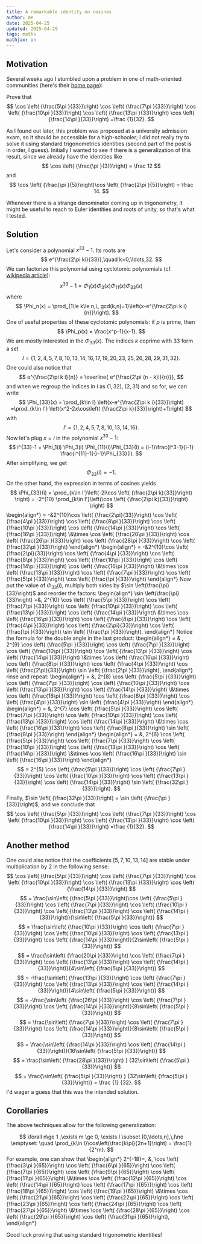 ```yaml
---
title: A remarkable identity on cosines
author: me
date: 2025-04-25
updated: 2025-04-29
tags: maths
mathjax: on
---
```


## Motivation

Several weeks ago I stumbled upon a problem in one of math-oriented communities (here's their [home page](https://sites.google.com/view/ktrtvseros/%D0%B3%D0%BB%D0%B0%D0%B2%D0%BD%D0%B0%D1%8F-%D1%81%D1%82%D1%80%D0%B0%D0%BD%D0%B8%D1%86%D0%B0)):

Prove that
$$
    \cos \left( {\frac{5\pi }{33}}\right)
    \cos \left( {\frac{7\pi }{33}}\right)
    \cos \left( {\frac{10\pi }{33}}\right)
    \cos \left( {\frac{13\pi }{33}}\right)
    \cos \left( {\frac{14\pi }{33}}\right)
    =\frac {1}{32}.
$$

As I found out later, this problem was proposed at a university admission exam, so it should be accessible for a high-schooler; I did not really try to solve it using standard trigonometrics identities (second part of the post is in order, I guess). Initially I wanted to see if there is a generalization of this result, since we already have the identities like
$$
\cos \left( {\frac{\pi }{3}}\right) = \frac 12
$$
and
$$
\cos \left( {\frac{\pi }{5}}\right)\cos \left( {\frac{2\pi }{5}}\right) = \frac 14.
$$

Whenever there is a strange denominator coming up in trigonometry, it might be useful to reach to Euler identities and roots of unity, so that's what I tested.

## Solution
Let's consider a polynomial $x^{33}-1$.
Its roots are
$$
    e^{\frac{2\pi ki}{33}},\quad k=0,\ldots,32.
$$
We can factorize this polynomial using cyclotomic polynomials (cf. [wikipedia article](https://en.wikipedia.org/wiki/Cyclotomic_polynomial)):
$$
    x^{33}-1 = \Phi_1(x) \Phi_3(x) \Phi_{11}(x)\Phi_{33}(x)
$$
where
$$
    \Phi_n(x) = \prod_{1\le k\le n,\, gcd(k,n)=1}\left(x-e^{\frac{2\pi k i}{n}}\right).
$$
One of useful properties of these cyclotomic polynomials: if $p$ is prime, then
$$
    \Phi_p(x) = \frac{x^p-1}{x-1}.
$$
We are mostly interested in the $\Phi_{33}(x)$.
The indices $k$ coprime with $33$ form a set
$$
    I = \{1, 2, 4, 5, 7, 8, 10, 13, 14, 16, 17, 19, 20, 23, 25, 26, 28, 29, 31, 32\}.
$$
One could also notice that
$$
    e^{\frac{2\pi k i}{n}} = \overline{ e^{\frac{2\pi (n - k)i}{n}}},
$$
and when we regroup the indices in $I$  as $(1, 32)$, $(2,31)$ and so for, we can write
$$
    \Phi_{33}(x) = \prod_{k\in I} \left(x-e^{\frac{2\pi k i}{33}}\right)
    =\prod_{k\in I'} \left(x^2-2x\cos\left( {\frac{2\pi k}{33}}\right)+1\right)
$$
with
$$
    I' = \{1, 2, 4, 5, 7, 8, 10, 13, 14, 16\}.
$$
Now let's plug $x=i$ in the polynomial $x^{33}-1$:
$$
    i^{33}-1 = \Phi_1(i) \Phi_3(i) \Phi_{11}(i)\Phi_{33}(i) = (i-1)\frac{i^3-1}{i-1} \frac{i^{11}-1}{i-1}\Phi_{33}(i).
$$
After simplifying, we get
$$
    \Phi_{33}(i) = -1.
$$
On the other hand, the expression in terms of cosines yields
$$
    \Phi_{33}(i) = \prod_{k\in I'}\left(-2i\cos \left( {\frac{2\pi k}{33}}\right) \right) = -2^{10}
    \prod_{k\in I'}\left(\cos \left( {\frac{2\pi k}{33}}\right) \right)
$$
\begin{align*}
    = -&2^{10}\cos \left( {\frac{2\pi}{33}}\right)
    \cos \left( {\frac{4\pi }{33}}\right)
    \cos \left( {\frac{8\pi }{33}}\right)
    \cos \left( {\frac{10\pi }{33}}\right)
    \cos \left( {\frac{14\pi }{33}}\right)
    \cos \left( {\frac{16\pi }{33}}\right)
    \\&\times
    \cos \left( {\frac{20\pi }{33}}\right)
    \cos \left( {\frac{26\pi }{33}}\right)
    \cos \left( {\frac{28\pi }{33}}\right)
    \cos \left( {\frac{32\pi }{33}}\right)
\end{align*}
\begin{align*}
    = -&2^{10}\cos \left( {\frac{2\pi}{33}}\right)
    \cos \left( {\frac{4\pi }{33}}\right)
    \cos \left( {\frac{8\pi }{33}}\right)
    \cos \left( {\frac{10\pi }{33}}\right)
    \cos \left( {\frac{14\pi }{33}}\right)
    \cos \left( {\frac{16\pi }{33}}\right)
    \\&\times
    \cos \left( {\frac{13\pi }{33}}\right)
    \cos \left( {\frac{7\pi }{33}}\right)
    \cos \left( {\frac{5\pi }{33}}\right)
    \cos \left( {\frac{\pi }{33}}\right)
\end{align*}
Now put the value of $\Phi_{33}(i)$, multiply both sides by $\sin \left(\frac{\pi}{33}\right)$
and reorder the factors:
\begin{align*}
    \sin \left(\frac{\pi}{33}\right) =&\, 2^{10}
    \cos \left( {\frac{5\pi }{33}}\right)
    \cos \left( {\frac{7\pi }{33}}\right)
    \cos \left( {\frac{10\pi }{33}}\right)
    \cos \left( {\frac{13\pi }{33}}\right)
    \cos \left( {\frac{14\pi }{33}}\right)\\
    &\times
    \cos \left( {\frac{16\pi }{33}}\right)
    \cos \left( {\frac{8\pi }{33}}\right)
    \cos \left( {\frac{4\pi }{33}}\right)
    \cos \left( {\frac{2\pi}{33}}\right)
    \cos \left( {\frac{\pi }{33}}\right)
    \sin \left( {\frac{\pi }{33}}\right).
\end{align*}
Notice the formula for the double angle in the last product:
\begin{align*}
    = & \, 2^{9}
    \cos \left( {\frac{5\pi }{33}}\right)
    \cos \left( {\frac{7\pi }{33}}\right)
    \cos \left( {\frac{10\pi }{33}}\right)
    \cos \left( {\frac{13\pi }{33}}\right)
    \cos \left( {\frac{14\pi }{33}}\right)
    \\&\times
    \cos \left( {\frac{16\pi }{33}}\right)
    \cos \left( {\frac{8\pi }{33}}\right)
    \cos \left( {\frac{4\pi }{33}}\right)
    \cos \left( {\frac{2\pi}{33}}\right)
    \sin \left( {\frac{2\pi }{33}}\right),
\end{align*}
rinse and repeat:
\begin{align*}
    = &\, 2^{8}
    \cos \left( {\frac{5\pi }{33}}\right)
    \cos \left( {\frac{7\pi }{33}}\right)
    \cos \left( {\frac{10\pi }{33}}\right)
    \cos \left( {\frac{13\pi }{33}}\right)
    \cos \left( {\frac{14\pi }{33}}\right)
    \\&\times
    \cos \left( {\frac{16\pi }{33}}\right)
    \cos \left( {\frac{8\pi }{33}}\right)
    \cos \left( {\frac{4\pi }{33}}\right)
    \sin \left( {\frac{4\pi }{33}}\right)
\end{align*}
\begin{align*}
    = &\, 2^{7}
    \cos \left( {\frac{5\pi }{33}}\right)
    \cos \left( {\frac{7\pi }{33}}\right)
    \cos \left( {\frac{10\pi }{33}}\right)
    \cos \left( {\frac{13\pi }{33}}\right)
    \cos \left( {\frac{14\pi }{33}}\right)
    \\&\times
    \cos \left( {\frac{16\pi }{33}}\right)
    \cos \left( {\frac{8\pi }{33}}\right)
    \sin \left( {\frac{8\pi }{33}}\right)
\end{align*}
\begin{align*}
    = &\, 2^{6}
    \cos \left( {\frac{5\pi }{33}}\right)
    \cos \left( {\frac{7\pi }{33}}\right)
    \cos \left( {\frac{10\pi }{33}}\right)
    \cos \left( {\frac{13\pi }{33}}\right)
    \cos \left( {\frac{14\pi }{33}}\right)
    \\&\times
    \cos \left( {\frac{16\pi }{33}}\right)
    \sin \left( {\frac{16\pi }{33}}\right)
\end{align*}
$$
    = 2^{5}
    \cos \left( {\frac{5\pi }{33}}\right)
    \cos \left( {\frac{7\pi }{33}}\right)
    \cos \left( {\frac{10\pi }{33}}\right)
    \cos \left( {\frac{13\pi }{33}}\right)
    \cos \left( {\frac{14\pi }{33}}\right)
    \sin \left( {\frac{32\pi }{33}}\right).
$$
Finally, $\sin \left( {\frac{32\pi }{33}}\right) = \sin \left( {\frac{\pi }{33}}\right)$, and we conclude that
$$
    \cos \left( {\frac{5\pi }{33}}\right)
    \cos \left( {\frac{7\pi }{33}}\right)
    \cos \left( {\frac{10\pi }{33}}\right)
    \cos \left( {\frac{13\pi }{33}}\right)
    \cos \left( {\frac{14\pi }{33}}\right)
    =\frac {1}{32}.
$$

## Another method

One could also notice that the coefficients $[5,7,10,13,14]$ are stable under multiplication by $2$ in the following sense:
$$
    \cos \left( {\frac{5\pi }{33}}\right)
    \cos \left( {\frac{7\pi }{33}}\right)
    \cos \left( {\frac{10\pi }{33}}\right)
    \cos \left( {\frac{13\pi }{33}}\right)
    \cos \left( {\frac{14\pi }{33}}\right)
$$
$$
= \frac{\sin\left( {\frac{5\pi }{33}}\right)\cos \left( {\frac{5\pi }{33}}\right)
    \cos \left( {\frac{7\pi }{33}}\right)
    \cos \left( {\frac{10\pi }{33}}\right)
    \cos \left( {\frac{13\pi }{33}}\right)
    \cos \left( {\frac{14\pi }{33}}\right)}{\sin\left( {\frac{5\pi }{33}}\right)}
$$
$$
= \frac{\sin\left( {\frac{10\pi }{33}}\right)
    \cos \left( {\frac{7\pi }{33}}\right)
    \cos \left( {\frac{10\pi }{33}}\right)
    \cos \left( {\frac{13\pi }{33}}\right)
    \cos \left( {\frac{14\pi }{33}}\right)}{2\sin\left( {\frac{5\pi }{33}}\right)}
$$
$$
= \frac{\sin\left( {\frac{20\pi }{33}}\right)
    \cos \left( {\frac{7\pi }{33}}\right)
    \cos \left( {\frac{13\pi }{33}}\right)
    \cos \left( {\frac{14\pi }{33}}\right)}{4\sin\left( {\frac{5\pi }{33}}\right)}
$$
$$
= -\frac{\sin\left( {\frac{13\pi }{33}}\right)
    \cos \left( {\frac{7\pi }{33}}\right)
    \cos \left( {\frac{13\pi }{33}}\right)
    \cos \left( {\frac{14\pi }{33}}\right)}{4\sin\left( {\frac{5\pi }{33}}\right)}
$$
$$
= -\frac{\sin\left( {\frac{26\pi }{33}}\right)
    \cos \left( {\frac{7\pi }{33}}\right)
    \cos \left( {\frac{14\pi }{33}}\right)}{8\sin\left( {\frac{5\pi }{33}}\right)}
$$
$$
= \frac{\sin\left( {\frac{7\pi }{33}}\right)
    \cos \left( {\frac{7\pi }{33}}\right)
    \cos \left( {\frac{14\pi }{33}}\right)}{8\sin\left( {\frac{5\pi }{33}}\right)}
$$
$$
= \frac{\sin\left( {\frac{14\pi }{33}}\right)
    \cos \left( {\frac{14\pi }{33}}\right)}{16\sin\left( {\frac{5\pi }{33}}\right)}
$$
$$
= \frac{\sin\left( {\frac{28\pi }{33}}\right) }
{32\sin\left( {\frac{5\pi }{33}}\right)}
$$
$$
= \frac{\sin\left( {\frac{5\pi }{33}}\right) }
{32\sin\left( {\frac{5\pi }{33}}\right)} = \frac {1} {32}.
$$
I'd wager a guess that this was the intended solution.

## Corollaries

The above techniques allow for the following generalization:

$$
\forall n\ge 1 ,\exists m \ge 0, \exists I \subset [0,\ldots,n],\,I\ne \emptyset: \quad \prod_{k\in I}\cos\left(\frac{k\pi}{2n+1}\right) = \frac{1}{2^m}.
$$
For example, one can show that
\begin{align*}
    2^{-18}=\, &\,
    \cos \left( {\frac{3\pi }{65}}\right)
    \cos \left( {\frac{6\pi }{65}}\right)
    \cos \left( {\frac{7\pi }{65}}\right)
    \cos \left( {\frac{9\pi }{65}}\right)
    \cos \left( {\frac{11\pi }{65}}\right)
    \\&\times
    \cos \left( {\frac{12\pi }{65}}\right)
    \cos \left( {\frac{14\pi }{65}}\right)
    \cos \left( {\frac{17\pi }{65}}\right)
    \cos \left( {\frac{18\pi }{65}}\right)
    \cos \left( {\frac{19\pi }{65}}\right)
    \\&\times
    \cos \left( {\frac{21\pi }{65}}\right)
    \cos \left( {\frac{22\pi }{65}}\right)
    \cos \left( {\frac{23\pi }{65}}\right)
    \cos \left( {\frac{24\pi }{65}}\right)
    \cos \left( {\frac{27\pi }{65}}\right)
    \\&\times
    \cos \left( {\frac{28\pi }{65}}\right)
    \cos \left( {\frac{29\pi }{65}}\right)
    \cos \left( {\frac{31\pi }{65}}\right),
\end{align*}

Good luck proving that using standard trigonometric identities!
